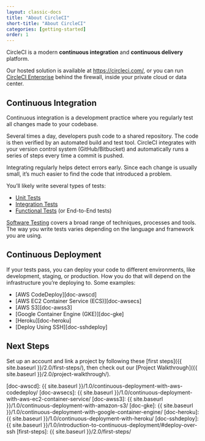 ```yaml
---
layout: classic-docs
title: "About CircleCI"
short-title: "About CircleCI"
categories: [getting-started]
order: 1
---
```


CircleCI is a modern **continuous integration** and **continuous delivery** platform.

Our hosted solution is available at <https://circleci.com/>, or you can run [CircleCI Enterprise](https://circleci.com/enterprise/) behind the firewall, inside your private cloud or data center.

## Continuous Integration

Continuous integration is a development practice where you regularly test all changes made to your codebase.

Several times a day, developers push code to a shared repository. The code is then verified by an automated build and test tool. CircleCI integrates with your version control system (GitHub/Bitbucket) and automatically runs a series of steps every time a commit is pushed.

Integrating regularly helps detect errors early. Since each change is usually small, it’s much easier to find the code that introduced a problem.

You’ll likely write several types of tests:

* [Unit Tests][wiki-unittest]
* [Integration Tests][wiki-inttest]
* [Functional Tests][wiki-functest] (or End-to-End tests)

[Software Testing][wiki-codetest] covers a broad range of techniques, processes and tools. The way you write tests varies depending on the language and framework you are using.

## Continuous Deployment

If your tests pass, you can deploy your code to different environments, like development, staging, or production. How you do that will depend on the infrastructure you’re deploying to. Some examples:

* [AWS CodeDeploy][doc-awscd]
* [AWS EC2 Container Service (ECS)][doc-awsecs]
* [AWS S3][doc-awss3]
* [Google Container Engine (GKE)][doc-gke]
* [Heroku][doc-heroku]
* [Deploy Using SSH][doc-sshdeploy]

## Next Steps

Set up an account and link a project by following these [first steps]({{ site.baseurl }}/2.0/first-steps/), then check out our [Project Walkthrough]({{ site.baseurl }}/2.0/project-walkthrough/).

[wiki-ci]: https://en.wikipedia.org/wiki/Continuous_integration
[wiki-unittest]: https://en.wikipedia.org/wiki/Unit_testing
[wiki-inttest]: https://en.wikipedia.org/wiki/Integration_testing
[wiki-functest]: https://en.wikipedia.org/wiki/Functional_testing
[wiki-codetest]: https://en.wikipedia.org/wiki/Software_testing
[doc-awscd]:  {{ site.baseurl }}/1.0/continuous-deployment-with-aws-codedeploy/
[doc-awsecs]:  {{ site.baseurl }}/1.0/continuous-deployment-with-aws-ec2-container-service/
[doc-awss3]:  {{ site.baseurl }}/1.0/continuous-deployment-with-amazon-s3/
[doc-gke]:  {{ site.baseurl }}/1.0/continuous-deployment-with-google-container-engine/
[doc-heroku]:  {{ site.baseurl }}/1.0/continuous-deployment-with-heroku/
[doc-sshdeploy]:  {{ site.baseurl }}/1.0/introduction-to-continuous-deployment/#deploy-over-ssh
[first-steps]: {{ site.baseurl }}/2.0/first-steps/
